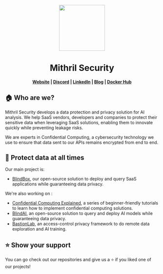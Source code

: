 <p align="center">
  <a href="https://collective.github.io/">
    <img width="150px" src="https://cdn.welcometothejungle.co/uploads/website/logo/8846/164874/b2c69dea-2f27-4f66-82a1-c503dbc27a3d.png">
  </a>
</p>
<h1 align="center">Mithril Security</h1>

<h4 align="center">
  <a href="https://www.mithrilsecurity.io">Website</a> |
  <a href="https://discord.gg/TxEHagpWd4">Discord</a> |
  <a href="https://www.linkedin.com/company/mithril-security-company/">LinkedIn</a> |
  <a href="https://blog.mithrilsecurity.io/">Blog</a> |
  <a href="https://hub.docker.com/u/mithrilsecuritysas">Docker Hub</a>
</h4>


## 🏠 Who are we?

Mithril Security develops a data protection and privacy solution for AI analysis. We help SaaS vendors, developers and companies to protect their sensitive data when leveraging SaaS solutions, enabling them to innovate quickly while preventing leakage risks. 

We are experts in Confidential Computing, a cybersecurity technology we use to ensure that data sent to our APIs remains encrypted from end to end.

## 🔐 Protect data at all times

Our main project is: 

- [BlindBox](https://github.com/mithril-security/blindbox), our open-source solution to deploy and query SaaS applications while guaranteeing data privacy. 

We're also working on : 
- [Confidential Computing Explained](https://github.com/mithril-security/Confidential_Computing_Explained), a series of beginner-friendly tutorials to learn how to implement confidential computing solutions.
- [BlindAI](https://github.com/mithril-security/blindai), an open-source solution to query and deploy AI models while guaranteeing data privacy. 
- [BastionLab](https://github.com/mithril-security/bastionlab), an access-control privacy framework to do remote data exploration and AI training.

## ⭐ Show your support

You can go check out our repositories and give us a ⭐️ if you liked one of our projects!
